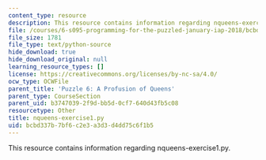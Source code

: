 ```yaml
---
content_type: resource
description: This resource contains information regarding nqueens-exercise1.py.
file: /courses/6-s095-programming-for-the-puzzled-january-iap-2018/bcbd337b7bf6c2e3a3d3d4dd75c6f1b5_nqueens-exercise1.py
file_size: 1781
file_type: text/python-source
hide_download: true
hide_download_original: null
learning_resource_types: []
license: https://creativecommons.org/licenses/by-nc-sa/4.0/
ocw_type: OCWFile
parent_title: 'Puzzle 6: A Profusion of Queens'
parent_type: CourseSection
parent_uid: b3747039-2f9d-bb5d-0cf7-640d43fb5c08
resourcetype: Other
title: nqueens-exercise1.py
uid: bcbd337b-7bf6-c2e3-a3d3-d4dd75c6f1b5
---
```

This resource contains information regarding nqueens-exercise1.py.